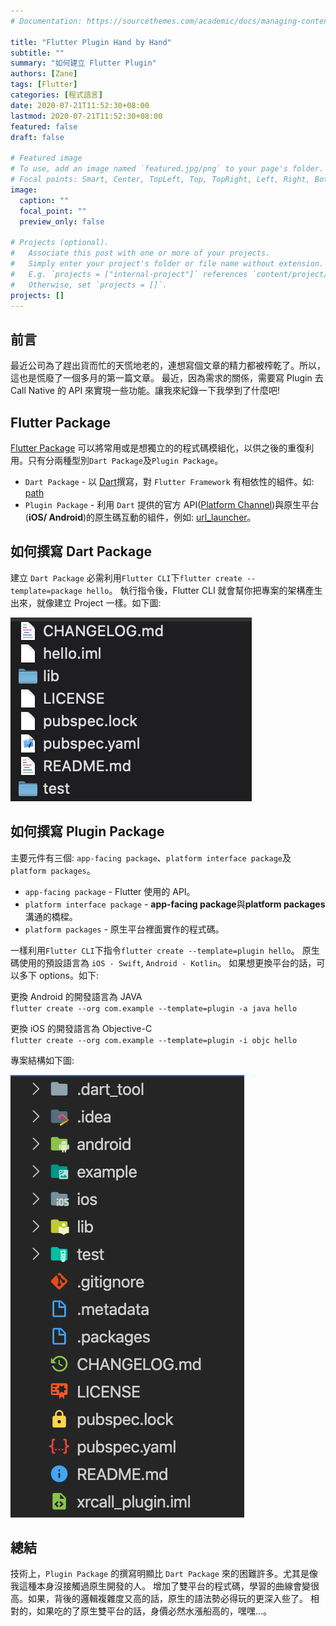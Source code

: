 ```yaml
---
# Documentation: https://sourcethemes.com/academic/docs/managing-content/

title: "Flutter Plugin Hand by Hand"
subtitle: ""
summary: "如何建立 Flutter Plugin"
authors: [Zane]
tags: [Flutter]
categories: [程式語言]
date: 2020-07-21T11:52:30+08:00
lastmod: 2020-07-21T11:52:30+08:00
featured: false
draft: false

# Featured image
# To use, add an image named `featured.jpg/png` to your page's folder.
# Focal points: Smart, Center, TopLeft, Top, TopRight, Left, Right, BottomLeft, Bottom, BottomRight.
image:
  caption: ""
  focal_point: ""
  preview_only: false

# Projects (optional).
#   Associate this post with one or more of your projects.
#   Simply enter your project's folder or file name without extension.
#   E.g. `projects = ["internal-project"]` references `content/project/deep-learning/index.md`.
#   Otherwise, set `projects = []`.
projects: []
---
```


## 前言

最近公司為了趕出貨而忙的天慌地老的，連想寫個文章的精力都被榨乾了。所以，這也是慌廢了一個多月的第一篇文章。
最近，因為需求的關係，需要寫 Plugin 去 Call Native 的 API 來實現一些功能。讓我來紀錄一下我學到了什麼吧!

## Flutter Package

[Flutter Package](https://flutter.dev/docs/development/packages-and-plugins/developing-packages#plugin)
可以將常用或是想獨立的的程式碼模組化，以供之後的重復利用。只有分兩種型別`Dart Package`及`Plugin Package`。

- `Dart Package` - 以 [Dart](https://dart.dev/)撰寫，對 `Flutter Framework` 有相依性的組件。如: [path](https://pub.dev/packages/path)
- `Plugin Package` - 利用 `Dart` 提供的官方 API([Platform Channel](https://flutter.dev/docs/development/platform-integration/platform-channels))與原生平台(**iOS/ Android**)的原生碼互動的組件，例如: [url_launcher](https://pub.dev/packages/url_launcher)。

## 如何撰寫 Dart Package

建立 `Dart Package` 必需利用`Flutter CLI`下`flutter create --template=package hello`。
執行指令後，Flutter CLI 就會幫你把專案的架構產生出來，就像建立 Project 一樣。如下圖:

![Dart Package](dart_package.png)

## 如何撰寫 Plugin Package

主要元件有三個: `app-facing package`、`platform interface package`及`platform packages`。

- `app-facing package` - Flutter 使用的 API。
- `platform interface package` - **app-facing package**與**platform packages**溝通的橋樑。
- `platform packages` - 原生平台裡面實作的程式碼。

一樣利用`Flutter CLI`下指令`flutter create --template=plugin hello`。
原生碼使用的預設語言為 `iOS - Swift`, `Android - Kotlin`。
如果想更換平台的話，可以多下 options。如下:

更換 Android 的開發語言為 JAVA \
`flutter create --org com.example --template=plugin -a java hello`

更換 iOS 的開發語言為 Objective-C \
`flutter create --org com.example --template=plugin -i objc hello`

專案結構如下圖:

![Plugin Package](plugin_package.png)

## 總結

技術上，`Plugin Package` 的撰寫明顯比 `Dart Package` 來的困難許多。尤其是像我這種本身沒接觸過原生開發的人。
增加了雙平台的程式碼，學習的曲線會變很高。如果，背後的邏輯複雜度又高的話，原生的語法勢必得玩的更深入些了。
相對的，如果吃的了原生雙平台的話，身價必然水漲船高的，嘿嘿…。
